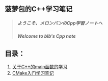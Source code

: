 ## 菠萝包的C++学习笔记
> ##### ようこそ、メロンパンのCpp学習ノートへ
> ##### Welcome to blb's Cpp note

## 目录：
1.  [关于C++的main函数的学习](https://github.com/BLB0803/Cpp_learning_note/blob/master/main_function.md)
2.  [CMake入门学习笔记](https://github.com/BLB0803/Cpp_learning_note/blob/master/CMake_note.md)
